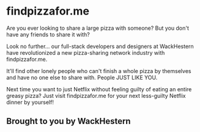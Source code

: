 # findpizzafor.me #


Are you ever looking to share a large pizza with someone? But you don't have any friends to share it with? 

Look no further... our full-stack developers and designers at WackHestern have revolutionized a new pizza-sharing network industry with findpizzafor.me. 

It'll find other lonely people who can't finish a whole pizza by themselves and have no one else to share with. People JUST LIKE YOU.

Next time you want to just Netflix without feeling guilty of eating an entire greasy pizza? Just visit findpizzafor.me for your next less-guilty Netflix dinner by yourself!

## Brought to you by WackHestern ##

